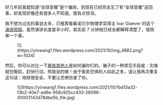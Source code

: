 好几年前我就知道“全球变暖”是个骗局，到现在已经完全忘了有“全球变暖”这回事，却发现好像还有很多人不知道。我有点惊讶。

我不想为过去的事说太多，只推荐看看诺贝尔物理学奖得主 Ivar Giaever 的这个[演讲视频](https://youtu.be/TCy_UOjEir0)。虽然演讲长度是半小时，其实前 7 分钟他已经全都解释清楚了，很简单一个事。

<figure class="wp-block-image size-large">![](https://yinwang1.files.wordpress.com/2021/10/img_4882.png?w=1024)</figure>

然后，你可以对比一下[某些其他人](https://youtu.be/JaF-fq2Zn7I)是如何骗你们的。骗子的一种常见手段是：灾难就在眼前，赶快行动，照我说的做！由于贩卖恐惧的人如此之多，请让我再次重复这句话：地球很安全，不要让恐惧伤害了你。

<figure class="wp-block-image">![](https://yinwang1.files.wordpress.com/2021/10/1bd13a32-f3b2-40e7-ad6e-958c925cc433-28096-00003143d78dbe5b_file.jpg)</figure>
